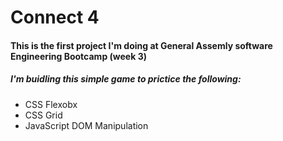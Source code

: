 # Connect 4 
#### This is the first project I'm doing at General Assemly software Engineering Bootcamp (week 3)
##### I'm buidling this simple game to prictice the following:
- CSS Flexobx
- CSS Grid
- JavaScript DOM Manipulation



